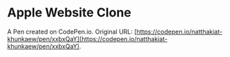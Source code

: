# Apple Website Clone

A Pen created on CodePen.io. Original URL: [https://codepen.io/natthakiat-khunkaew/pen/xxbxQaY](https://codepen.io/natthakiat-khunkaew/pen/xxbxQaY).

